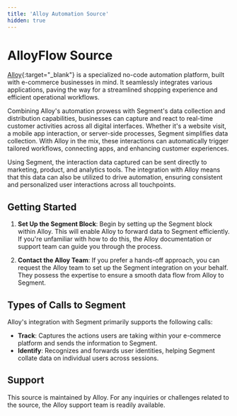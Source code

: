 ```yaml
---
title: 'Alloy Automation Source'
hidden: true
---
```


# AlloyFlow Source

[Alloy](https://runalloy.com/flow/){:target="_blank"} is a specialized no-code automation platform, built with e-commerce businesses in mind. It seamlessly integrates various applications, paving the way for a streamlined shopping experience and efficient operational workflows.

Combining Alloy's automation prowess with Segment's data collection and distribution capabilities, businesses can capture and react to real-time customer activities across all digital interfaces. Whether it's a website visit, a mobile app interaction, or server-side processes, Segment simplifies data collection. With Alloy in the mix, these interactions can automatically trigger tailored workflows, connecting apps, and enhancing customer experiences.

Using Segment, the interaction data captured can be sent directly to marketing, product, and analytics tools. The integration with Alloy means that this data can also be utilized to drive automation, ensuring consistent and personalized user interactions across all touchpoints.

## Getting Started

1. **Set Up the Segment Block**: Begin by setting up the Segment block within Alloy. This will enable Alloy to forward data to Segment efficiently. If you're unfamiliar with how to do this, the Alloy documentation or support team can guide you through the process.

2. **Contact the Alloy Team**: If you prefer a hands-off approach, you can request the Alloy team to set up the Segment integration on your behalf. They possess the expertise to ensure a smooth data flow from Alloy to Segment.

## Types of Calls to Segment

Alloy's integration with Segment primarily supports the following calls:

- **Track**: Captures the actions users are taking within your e-commerce platform and sends the information to Segment.
- **Identify**: Recognizes and forwards user identities, helping Segment collate data on individual users across sessions.

## Support

This source is maintained by Alloy. For any inquiries or challenges related to the source, the Alloy support team is readily available.
